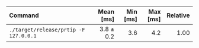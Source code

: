 | Command | Mean [ms] | Min [ms] | Max [ms] | Relative |
|:---|---:|---:|---:|---:|
| `./target/release/prtip -F 127.0.0.1` | 3.8 ± 0.2 | 3.6 | 4.2 | 1.00 |
